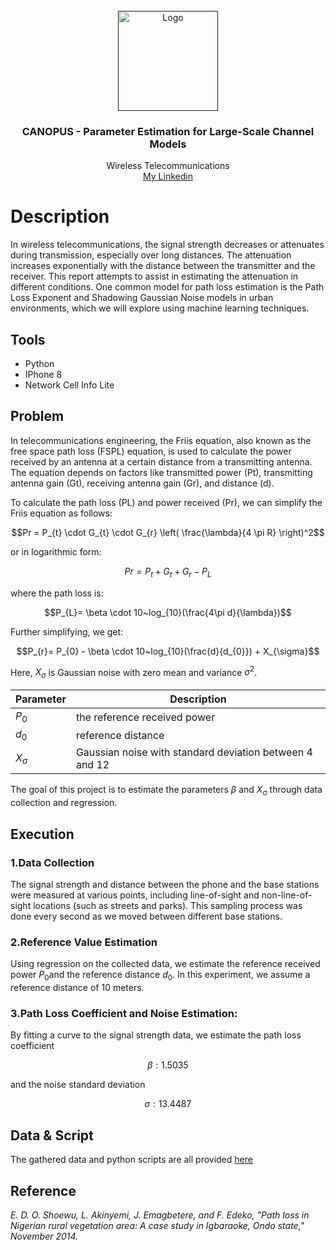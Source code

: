 <!-- PROJECT LOGO -->
<br />
<div align="center">
  <a href="">
    <img src="https://www.pasternack.com/Images/reference-tools/images/Friis%20Equation.png" alt="Logo" width="160" height="160">
  </a>

  <h3 align="center">CANOPUS - Parameter Estimation for Large-Scale Channel Models</h3>

  <p align="center">
    Wireless Telecommunications
    <br />
    <a href="linkedin.com/in/ali-fathi-vafegh-84bb0a274/">My Linkedin</a>
  </p>
</div>
 
# Description

In wireless telecommunications, the signal strength decreases or attenuates during transmission, especially over long distances. The attenuation increases exponentially with the distance between the transmitter and the receiver. This report attempts to assist in estimating the attenuation in different conditions. One common model for path loss estimation is the Path Loss Exponent and Shadowing Gaussian Noise models in urban environments, which we will explore using machine learning techniques.

## Tools

- Python
- IPhone 8
- Network Cell Info Lite

## Problem

In telecommunications engineering, the Friis equation, also known as the free space path loss (FSPL) equation, is used to calculate the power received by an antenna at a certain distance from a transmitting antenna. The equation depends on factors like transmitted power (Pt), transmitting antenna gain (Gt), receiving antenna gain (Gr), and distance (d).

To calculate the path loss (PL) and power received (Pr), we can simplify the Friis equation as follows:

$$Pr = P_{t} \cdot G_{t} \cdot G_{r} \left( \frac{\lambda}{4 \pi R} \right)^2$$

or in logarithmic form:

$$Pr = P_{t} + G_{t} + G_{r} - P_{L}$$

where the path loss is:

$$P_{L}= \beta \cdot 10~log_{10}(\frac{4\pi d}{\lambda})$$

Further simplifying, we get:

$$P_{r}= P_{0} - \beta \cdot 10~log_{10}(\frac{d}{d_{0}}) + X_{\sigma}$$

Here, $X_{\sigma}$ is Gaussian noise with zero mean and variance $\sigma^2$.

| Parameter    | Description                                             |
| ------------ | ------------------------------------------------------- |
| $P_{0}$      | the reference received power                            |
| $d_{0}$      | reference distance                                      |
| $X_{\sigma}$ | Gaussian noise with standard deviation between 4 and 12 |

The goal of this project is to estimate the parameters
$\beta$ and $X_{\sigma}$ through data collection and regression.

## Execution

### 1.Data Collection

The signal strength and distance between the phone and the base stations were measured at various points, including line-of-sight and non-line-of-sight locations (such as streets and parks). This sampling process was done every second as we moved between different base stations.

### 2.Reference Value Estimation

Using regression on the collected data, we estimate the reference received power
$P_{0}$​
and the reference distance
$d_{0}$.
In this experiment, we assume a reference distance of 10 meters.

### 3.Path Loss Coefficient and Noise Estimation:

By fitting a curve to the signal strength data, we estimate the path loss coefficient

$$\beta : 1.5035$$

and the noise standard deviation

$$\sigma : 13.4487$$

## Data & Script

The gathered data and python scripts are all provided [here](https://github.com/ShamsAli-fathi/Canopus/tree/main/src)

## Reference

_E. D. O. Shoewu, L. Akinyemi, J. Emagbetere, and F. Edeko, "Path loss in Nigerian rural vegetation area: A case study in Igbaraoke, Ondo state," November 2014._
